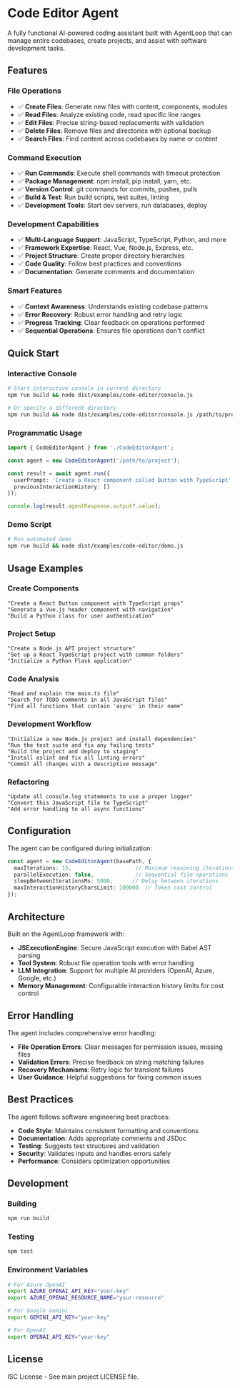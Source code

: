 # Code Editor Agent

A fully functional AI-powered coding assistant built with AgentLoop that can manage entire codebases, create projects, and assist with software development tasks.

## Features

### File Operations
- ✅ **Create Files**: Generate new files with content, components, modules
- ✅ **Read Files**: Analyze existing code, read specific line ranges  
- ✅ **Edit Files**: Precise string-based replacements with validation
- ✅ **Delete Files**: Remove files and directories with optional backup
- ✅ **Search Files**: Find content across codebases by name or content

### Command Execution
- ✅ **Run Commands**: Execute shell commands with timeout protection
- ✅ **Package Management**: npm install, pip install, yarn, etc.
- ✅ **Version Control**: git commands for commits, pushes, pulls
- ✅ **Build & Test**: Run build scripts, test suites, linting
- ✅ **Development Tools**: Start dev servers, run databases, deploy

### Development Capabilities
- ✅ **Multi-Language Support**: JavaScript, TypeScript, Python, and more
- ✅ **Framework Expertise**: React, Vue, Node.js, Express, etc.
- ✅ **Project Structure**: Create proper directory hierarchies
- ✅ **Code Quality**: Follow best practices and conventions
- ✅ **Documentation**: Generate comments and documentation

### Smart Features
- ✅ **Context Awareness**: Understands existing codebase patterns
- ✅ **Error Recovery**: Robust error handling and retry logic
- ✅ **Progress Tracking**: Clear feedback on operations performed
- ✅ **Sequential Operations**: Ensures file operations don't conflict

## Quick Start

### Interactive Console
```bash
# Start interactive console in current directory
npm run build && node dist/examples/code-editor/console.js

# Or specify a different directory
npm run build && node dist/examples/code-editor/console.js /path/to/project
```

### Programmatic Usage
```typescript
import { CodeEditorAgent } from './CodeEditorAgent';

const agent = new CodeEditorAgent('/path/to/project');

const result = await agent.run({
  userPrompt: 'Create a React component called Button with TypeScript',
  previousInteractionHistory: []
});

console.log(result.agentResponse.output?.value);
```

### Demo Script
```bash
# Run automated demo
npm run build && node dist/examples/code-editor/demo.js
```

## Usage Examples

### Create Components
```
"Create a React Button component with TypeScript props"
"Generate a Vue.js header component with navigation"
"Build a Python class for user authentication"
```

### Project Setup
```
"Create a Node.js API project structure"
"Set up a React TypeScript project with common folders"
"Initialize a Python Flask application"
```

### Code Analysis
```
"Read and explain the main.ts file"
"Search for TODO comments in all JavaScript files"
"Find all functions that contain 'async' in their name"
```

### Development Workflow
```
"Initialize a new Node.js project and install dependencies"
"Run the test suite and fix any failing tests"
"Build the project and deploy to staging"
"Install eslint and fix all linting errors"
"Commit all changes with a descriptive message"
```

### Refactoring
```
"Update all console.log statements to use a proper logger"
"Convert this JavaScript file to TypeScript"
"Add error handling to all async functions"
```

## Configuration

The agent can be configured during initialization:

```typescript
const agent = new CodeEditorAgent(basePath, {
  maxIterations: 15,                    // Maximum reasoning iterations
  parallelExecution: false,             // Sequential file operations
  sleepBetweenIterationsMs: 5000,      // Delay between iterations
  maxInteractionHistoryCharsLimit: 100000  // Token cost control
});
```

## Architecture

Built on the AgentLoop framework with:

- **JSExecutionEngine**: Secure JavaScript execution with Babel AST parsing
- **Tool System**: Robust file operation tools with error handling
- **LLM Integration**: Support for multiple AI providers (OpenAI, Azure, Google, etc.)
- **Memory Management**: Configurable interaction history limits for cost control

## Error Handling

The agent includes comprehensive error handling:

- **File Operation Errors**: Clear messages for permission issues, missing files
- **Validation Errors**: Precise feedback on string matching failures  
- **Recovery Mechanisms**: Retry logic for transient failures
- **User Guidance**: Helpful suggestions for fixing common issues

## Best Practices

The agent follows software engineering best practices:

- **Code Style**: Maintains consistent formatting and conventions
- **Documentation**: Adds appropriate comments and JSDoc
- **Testing**: Suggests test structures and validation
- **Security**: Validates inputs and handles errors safely
- **Performance**: Considers optimization opportunities

## Development

### Building
```bash
npm run build
```

### Testing
```bash
npm test
```

### Environment Variables
```bash
# For Azure OpenAI
export AZURE_OPENAI_API_KEY="your-key"
export AZURE_OPENAI_RESOURCE_NAME="your-resource"

# For Google Gemini  
export GEMINI_API_KEY="your-key"

# For OpenAI
export OPENAI_API_KEY="your-key"
```

## License

ISC License - See main project LICENSE file.